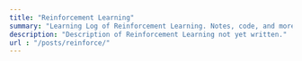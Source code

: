 ```yaml
---
title: "Reinforcement Learning"
summary: "Learning Log of Reinforcement Learning. Notes, code, and more."
description: "Description of Reinforcement Learning not yet written."
url : "/posts/reinforce/"
---
```

